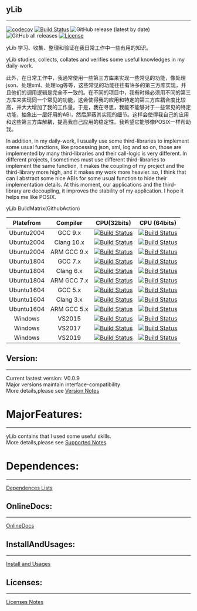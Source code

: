 <!--
 * @Author: Sky
 * @Date: 2019-10-21 13:51:28
 * @LastEditors: Sky
 * @LastEditTime: 2021-05-25 17:40:39
 * @Description: 
 -->
## yLib

****
[![codecov](https://codecov.io/gh/flyinskyin2013/yLib/branch/master/graph/badge.svg?token=CIOCB761NA)](https://codecov.io/gh/flyinskyin2013/yLib)
[![Build Status](https://www.travis-ci.org/flyinskyin2013/yLib.svg?branch=master)](https://www.travis-ci.org/flyinskyin2013/yLib)
![GitHub release (latest by date)](https://img.shields.io/github/v/release/flyinskyin2013/yLib)
![GitHub all releases](https://img.shields.io/github/downloads/flyinskyin2013/yLib/total)
[![License](https://img.shields.io/badge/license-BSD--3--Clause-green.svg)](License.txt) 

yLib 学习、收集、整理和验证在我日常工作中一些有用的知识。

yLib studies, collects, collates and verifies some useful knowledges in my daily-work.

此外，在日常工作中，我通常使用一些第三方库来实现一些常见的功能，像处理json、处理xml、处理log等等，这些常见的功能往往有许多的第三方库实现，并且他们的调用逻辑是完全不一致的。在不同的项目中，我有时候必须用不同的第三方库来实现同一个常见的功能，这会使得我的应用和特定的第三方库耦合度比较高，并大大增加了我的工作量。于是，我在寻思，我能不能够对于一些常见的特定功能，抽象出一层好用的ABI，然后屏蔽其实现的细节。这样会使得我自己的应用和这些第三方库解耦，提高我自己应用的稳定性。我希望它能够像POSIX一样帮助我。

In addition, in my daily-work, I usually use some third-libraries to implement some usual functions, like processing json, xml, log and so on, those are implemented by many third-libraries and their call-logic is very different. In different projects, I sometimes must use different third-libraries to implement the same function, it makes the coupling of my project and the third-library more high, and it makes my work more heavier. so, I think that can I abstract some nice ABIs for some usual function to hide their implementation details. At this moment, our applications and the third-library are decoupling, it improves the stability of my application. I hope it helps me like POSIX.




yLib BuildMatrix(GithubAction) <br> 

| Platefrom | Compiler | CPU(32bits)  | CPU (64bits) |
| :---: | :---: | :---: | :---: |
| Ubuntu2004 | GCC 9.x | [![Build Status](https://img.shields.io/github/workflow/status/flyinskyin2013/yLib/linux_x86_gcc)](https://github.com/flyinskyin2013/yLib/actions?query=workflow%3Alinux_x86_gcc) |  [![Build Status](https://img.shields.io/github/workflow/status/flyinskyin2013/yLib/linux_x64_gcc)](https://github.com/flyinskyin2013/yLib/actions?query=workflow%3Alinux_x64_gcc) |  
| Ubuntu2004 | Clang 10.x | [![Build Status](https://img.shields.io/github/workflow/status/flyinskyin2013/yLib/linux_x86_clang)](https://github.com/flyinskyin2013/yLib/actions?query=workflow%3Alinux_x86_clang) |  [![Build Status](https://img.shields.io/github/workflow/status/flyinskyin2013/yLib/linux_x64_clang)](https://github.com/flyinskyin2013/yLib/actions?query=workflow%3Alinux_x64_clang) |  
| Ubuntu2004 | ARM GCC 9.x | [![Build Status](https://img.shields.io/github/workflow/status/flyinskyin2013/yLib/linux_arm_gcc)](https://github.com/flyinskyin2013/yLib/actions?query=workflow%3Alinux_arm_gcc) |  [![Build Status](https://img.shields.io/github/workflow/status/flyinskyin2013/yLib/linux_aarch64_gcc)](https://github.com/flyinskyin2013/yLib/actions?query=workflow%3Alinux_aarch64_gcc) |  
| Ubuntu1804 | GCC 7.x | [![Build Status](https://img.shields.io/github/workflow/status/flyinskyin2013/yLib/ubuntu1804_x86_gcc)](https://github.com/flyinskyin2013/yLib/actions?query=workflow%3Aubuntu1804_x86_gcc) |  [![Build Status](https://img.shields.io/github/workflow/status/flyinskyin2013/yLib/ubuntu1804_x64_gcc)](https://github.com/flyinskyin2013/yLib/actions?query=workflow%3Aubuntu1804_x64_gcc) |  
| Ubuntu1804 | Clang 6.x | [![Build Status](https://img.shields.io/github/workflow/status/flyinskyin2013/yLib/ubuntu1804_x86_clang)](https://github.com/flyinskyin2013/yLib/actions?query=workflow%3Aubuntu1804_x86_clang) |  [![Build Status](https://img.shields.io/github/workflow/status/flyinskyin2013/yLib/ubuntu1804_x64_clang)](https://github.com/flyinskyin2013/yLib/actions?query=workflow%3Aubuntu1804_x64_clang) |  
| Ubuntu1804 | ARM GCC 7.x | [![Build Status](https://img.shields.io/github/workflow/status/flyinskyin2013/yLib/ubuntu1804_arm_gcc)](https://github.com/flyinskyin2013/yLib/actions?query=workflow%3Aubuntu1804_arm_gcc) |  [![Build Status](https://img.shields.io/github/workflow/status/flyinskyin2013/yLib/ubuntu1804_aarch64_gcc)](https://github.com/flyinskyin2013/yLib/actions?query=workflow%3Aubuntu1804_aarch64_gcc) |  
| Ubuntu1604 | GCC 5.x | [![Build Status](https://img.shields.io/github/workflow/status/flyinskyin2013/yLib/ubuntu1604_x86_gcc)](https://github.com/flyinskyin2013/yLib/actions?query=workflow%3Aubuntu1604_x86_gcc) |  [![Build Status](https://img.shields.io/github/workflow/status/flyinskyin2013/yLib/ubuntu1604_x64_gcc)](https://github.com/flyinskyin2013/yLib/actions?query=workflow%3Aubuntu1604_x64_gcc) |  
| Ubuntu1604 | Clang 3.x | [![Build Status](https://img.shields.io/github/workflow/status/flyinskyin2013/yLib/ubuntu1604_x86_clang)](https://github.com/flyinskyin2013/yLib/actions?query=workflow%3Aubuntu1604_x86_clang) |  [![Build Status](https://img.shields.io/github/workflow/status/flyinskyin2013/yLib/ubuntu1604_x64_clang)](https://github.com/flyinskyin2013/yLib/actions?query=workflow%3Aubuntu1604_x64_clang) |  
| Ubuntu1604 | ARM GCC 5.x | [![Build Status](https://img.shields.io/github/workflow/status/flyinskyin2013/yLib/ubuntu1604_arm_gcc)](https://github.com/flyinskyin2013/yLib/actions?query=workflow%3Aubuntu1604_arm_gcc) |  [![Build Status](https://img.shields.io/github/workflow/status/flyinskyin2013/yLib/ubuntu1604_aarch64_gcc)](https://github.com/flyinskyin2013/yLib/actions?query=workflow%3Aubuntu1604_aarch64_gcc) |  
| Windows | VS2015 | [![Build Status](https://img.shields.io/github/workflow/status/flyinskyin2013/yLib/windows_x86_vs2015)](https://github.com/flyinskyin2013/yLib/actions?query=workflow%3Awindows_x86_vs2015) |  [![Build Status](https://img.shields.io/github/workflow/status/flyinskyin2013/yLib/windows_x64_vs2015)](https://github.com/flyinskyin2013/yLib/actions?query=workflow%3Awindows_x64_vs2015) |  
| Windows | VS2017 | [![Build Status](https://img.shields.io/github/workflow/status/flyinskyin2013/yLib/windows_x86_vs2017)](https://github.com/flyinskyin2013/yLib/actions?query=workflow%3Awindows_x86_vs2017) |  [![Build Status](https://img.shields.io/github/workflow/status/flyinskyin2013/yLib/windows_x64_vs2017)](https://github.com/flyinskyin2013/yLib/actions?query=workflow%3Awindows_x64_vs2017) |  
| Windows | VS2019 | [![Build Status](https://img.shields.io/github/workflow/status/flyinskyin2013/yLib/windows_x86_vs2019)](https://github.com/flyinskyin2013/yLib/actions?query=workflow%3Awindows_x86_vs2019) |  [![Build Status](https://img.shields.io/github/workflow/status/flyinskyin2013/yLib/windows_x64_vs2019)](https://github.com/flyinskyin2013/yLib/actions?query=workflow%3Awindows_x64_vs2019) |  


## Version:
****
Current lastest version: V0.0.9<br> 
Major versions maintain interface-compatibility<br> 
More details,please see [Version Notes](VersionNotes.txt)

MajorFeatures:
==========
****
yLib contains that I used some useful skills.<br> 
More details,please see [Supported Notes](SupportedNotes.txt)<br> 

Dependences:
==========
****
[Dependences Lists](DependencesLists.txt)<br> 

## OnlineDocs:
****
[OnlineDocs](http://sky-x.gitee.io/ylib_docs/)<br> 


## InstallAndUsages:
****
[Install and Usages](InstallAndUsages.txt)<br> 

## Licenses:
****
[Licenses Notes](License.txt)<br>